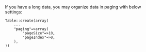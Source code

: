 If you have a long data, you may organize data in paging with below settings:

```
Table::create(array(
    ...
    "paging"=>array(
        "pageSize"=>10,
        "pageIndex"=>0,
    ),
))
```
